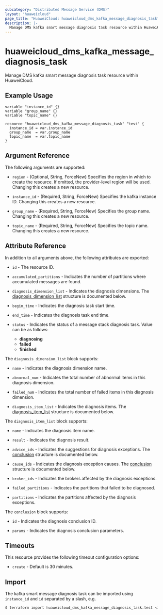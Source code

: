 ```yaml
---
subcategory: "Distributed Message Service (DMS)"
layout: "huaweicloud"
page_title: "HuaweiCloud: huaweicloud_dms_kafka_message_diagnosis_task"
description: |-
  Manage DMS kafka smart message diagnosis task resource within HuaweiCloud.
---
```


# huaweicloud_dms_kafka_message_diagnosis_task

Manage DMS kafka smart message diagnosis task resource within HuaweiCloud.

## Example Usage

```hcl
variable "instance_id" {}
variable "group_name" {}
variable "topic_name" {}

resource "huaweicloud_dms_kafka_message_diagnosis_task" "test" {
  instance_id = var.instance_id
  group_name  = var.group_name
  topic_name  = var.topic_name
}
```

## Argument Reference

The following arguments are supported:

* `region` - (Optional, String, ForceNew) Specifies the region in which to create the resource.
  If omitted, the provider-level region will be used.
  Changing this creates a new resource.

* `instance_id` - (Required, String, ForceNew) Specifies the kafka instance ID.
  Changing this creates a new resource.

* `group_name` - (Required, String, ForceNew) Specifies the group name.
  Changing this creates a new resource.

* `topic_name` - (Required, String, ForceNew) Specifies the topic name.
  Changing this creates a new resource.

## Attribute Reference

In addition to all arguments above, the following attributes are exported:

* `id` - The resource ID.

* `accumulated_partitions` - Indicates the number of partitions where accumulated messages are found.

* `diagnosis_dimension_list` - Indicates the diagnosis dimensions.
  The [diagnosis_dimension_list](#attrblock--diagnosis_dimension_list) structure is documented below.

* `begin_time` - Indicates the diagnosis task start time.

* `end_time` - Indicates the diagnosis task end time.

* `status` - Indicates the status of a message stack diagnosis task.
  Value can be as follows:
  + **diagnosing**
  + **failed**
  + **finished**

<a name="attrblock--diagnosis_dimension_list"></a>
The `diagnosis_dimension_list` block supports:

* `name` - Indicates the diagnosis dimension name.

* `abnormal_num` - Indicates the total number of abnormal items in this diagnosis dimension.

* `failed_num` - Indicates the total number of failed items in this diagnosis dimension.

* `diagnosis_item_list` - Indicates the diagnosis items.
  The [diagnosis_item_list](#attrblock--diagnosis_dimension_list--diagnosis_item_list) structure is documented below.

<a name="attrblock--diagnosis_dimension_list--diagnosis_item_list"></a>
The `diagnosis_item_list` block supports:

* `name` - Indicates the diagnosis item name.

* `result` - Indicates the diagnosis result.

* `advice_ids` - Indicates the suggestions for diagnosis exceptions.
  The [conclusion](#attrblock--diagnosis_dimension_list--diagnosis_item_list--conclusion) structure is documented below.

* `cause_ids` - Indicates the diagnosis exception causes.
  The [conclusion](#attrblock--diagnosis_dimension_list--diagnosis_item_list--conclusion) structure is documented below.

* `broker_ids` - Indicates the brokers affected by the diagnosis exceptions.

* `failed_partitions` - Indicates the partitions that failed to be diagnosed.

* `partitions` - Indicates the partitions affected by the diagnosis exceptions.

<a name="attrblock--diagnosis_dimension_list--diagnosis_item_list--conclusion"></a>
The `conclusion` block supports:

* `id` - Indicates the diagnosis conclusion ID.

* `params` - Indicates the diagnosis conclusion parameters.

## Timeouts

This resource provides the following timeout configuration options:

* `create` - Default is 30 minutes.

## Import

The kafka smart message diagnosis task can be imported using `instance_id` and `id` separated by a slash, e.g.

```bash
$ terraform import huaweicloud_dms_kafka_message_diagnosis_task.test <instance_id>/<id>
```
